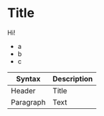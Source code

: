# Title
Hi!

* a
* b
* c

| Syntax | Description |
| --- | ----------- |
| Header | Title |
| Paragraph | Text |